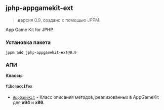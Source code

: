 ## jphp-appgamekit-ext
> версия 0.9, создано с помощью JPPM.

App Game Kit for JPHP

### Установка пакета
```
jppm add jphp-appgamekit-ext@0.9
```

### АПИ
**Классы**

#### `fibonaccifox`

- [`AppGameKit`](/docs/classes/fibonaccifox/) - Класс описания методов, реализованных в AppGameKit для <b>x64</b> и <b>x86</b>.
